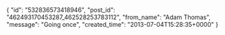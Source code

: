  {
   "id": "532836573418946",
   "post_id": "462493170453287_462528253783112",
   "from_name": "Adam Thomas",
   "message": "Going once",
   "created_time": "2013-07-04T15:28:35+0000"
 }
